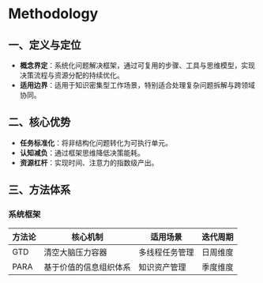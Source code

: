 # Methodology

## 一、定义与定位

- **概念界定**：系统化问题解决框架，通过可复用的步骤、工具与思维模型，实现决策流程与资源分配的持续优化。
- **适用边界**：适用于知识密集型工作场景，特别适合处理复杂问题拆解与跨领域协同。

## 二、核心优势

- **任务标准化**：将非结构化问题转化为可执行单元。
- **认知减负**：通过框架思维降低决策能耗。
- **资源杠杆**：实现时间、注意力的指数级产出。

## 三、方法体系

### 系统框架

| 方法论 | 核心机制               | 适用场景       | 迭代周期 |
| ------ | ---------------------- | -------------- | -------- |
| GTD    | 清空大脑压力容器       | 多线程任务管理 | 日周维度 |
| PARA   | 基于价值的信息组织体系 | 知识资产管理   | 季度维度 |


